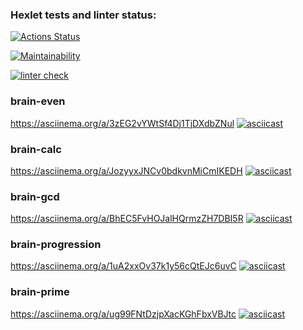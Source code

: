 ### Hexlet tests and linter status:
[![Actions Status](https://github.com/genipay/python-project-lvl1/workflows/hexlet-check/badge.svg)](https://github.com/genipay/python-project-lvl1/actions)

[![Maintainability](https://api.codeclimate.com/v1/badges/a99a88d28ad37a79dbf6/maintainability)](https://codeclimate.com/github/codeclimate/codeclimate/maintainability)

[![linter check](https://github.com/genipay/python-project-lvl1/actions/workflows/hexlet-lint.yml/badge.svg)](https://github.com/genipay/python-project-lvl1/actions/workflows/hexlet-lint.yml)

### brain-even
https://asciinema.org/a/3zEG2vYWtSf4Dj1TjDXdbZNul
[![asciicast](https://asciinema.org/a/496796.svg)](https://asciinema.org/a/496796)

### brain-calc
https://asciinema.org/a/JozyyxJNCv0bdkvnMiCmIKEDH
[![asciicast](https://asciinema.org/a/JozyyxJNCv0bdkvnMiCmIKEDH.svg)](https://asciinema.org/a/JozyyxJNCv0bdkvnMiCmIKEDH)

### brain-gcd
https://asciinema.org/a/BhEC5FvHOJalHQrmzZH7DBI5R
[![asciicast](https://asciinema.org/a/BhEC5FvHOJalHQrmzZH7DBI5R.svg)](https://asciinema.org/a/BhEC5FvHOJalHQrmzZH7DBI5R)

### brain-progression
https://asciinema.org/a/1uA2xxOv37k1y56cQtEJc6uvC
[![asciicast](https://asciinema.org/a/507410.svg)](https://asciinema.org/a/507410)

### brain-prime
https://asciinema.org/a/ug99FNtDzjpXacKGhFbxVBJtc
[![asciicast](https://asciinema.org/a/507457.svg)](https://asciinema.org/a/507457)
